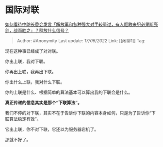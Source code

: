# 国际对联
[如何看待中防长香会发言「解放军和各种强大对手较量过，有人胆敢来犯必果断亮剑，战而胜之」？释放什么信号？](https://www.zhihu.com/question/537311983/answer/2527267386)

> Author: #Anonymity
> Last update: *17/06/2022*
> Link: [[闲聊1]]
> Tag:

现在这种事已经成了对对联。

你出上联，我对下联。

你再出上联，我再出下联。

你出什么上联，我对什么下联。

你的上联是什么、根据简单的算法基本可以算出我的下联会是什么。

**真正传递的信息其实是那个“下联算法”。**

我们不停的对下联，其实不在于告诉你下联的内容本身如何，只是为了告诉你“下联算法稳定有效”。

它出上联，你不对下联，它还以为服务器宕机了。

那就不好了。

